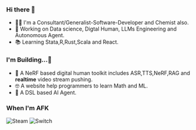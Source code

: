 ### Hi there 👋

- 🙋‍♂️ I'm a Consultant/Generalist-Software-Developer and Chemist also.
- 🔭 Working on Data science, Digtal Human, LLMs Engineering and Autonomous Agent. 
- 📚 Learning Stata,R,Rust,Scala and React.

### I'm Building...🚧
- 🤖 A NeRF based digital human toolkit includes ASR,TTS,NeRF,RAG and **realtime** video stream pushing.
- 🤓 A website help programmers to learn Math and ML.
- 🌱 A DSL based AI Agent.

### When I'm AFK
![Steam](https://img.shields.io/badge/steam-%23000000.svg?style=for-the-badge&logo=steam&logoColor=white)
![Switch](https://img.shields.io/badge/Switch-E60012?style=for-the-badge&logo=nintendo-switch&logoColor=white)


<!--
**yimlu/yimlu** is a ✨ _special_ ✨ repository because its `README.md` (this file) appears on your GitHub profile.

Here are some ideas to get you started:

- 🔭 I’m currently working on ...
- 🌱 I’m currently learning ...
- 👯 I’m looking to collaborate on ...
- 🤔 I’m looking for help with ...
- 💬 Ask me about ...
- 📫 How to reach me: ...
- 😄 Pronouns: ...
- ⚡ Fun fact: ...
-->
